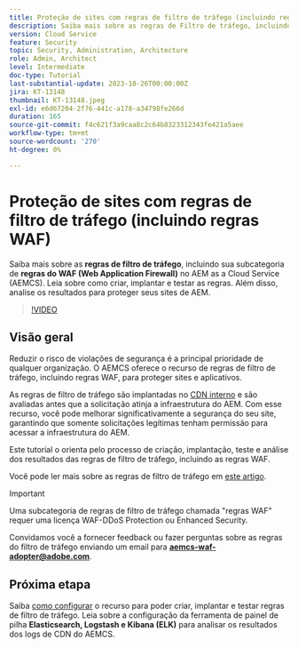 ```yaml
---
title: Proteção de sites com regras de filtro de tráfego (incluindo regras WAF)
description: Saiba mais sobre as regras de Filtro de tráfego, incluindo a subcategoria de regras do Firewall de aplicações Web (WAF). Como criar, implantar e testar as regras. Além disso, analise os resultados para proteger seus sites de AEM.
version: Cloud Service
feature: Security
topic: Security, Administration, Architecture
role: Admin, Architect
level: Intermediate
doc-type: Tutorial
last-substantial-update: 2023-10-26T00:00:00Z
jira: KT-13148
thumbnail: KT-13148.jpeg
exl-id: e6d67204-2f76-441c-a178-a34798fe266d
duration: 165
source-git-commit: f4c621f3a9caa8c2c64b8323312343fe421a5aee
workflow-type: tm+mt
source-wordcount: '270'
ht-degree: 0%

---
```


# Proteção de sites com regras de filtro de tráfego (incluindo regras WAF)

Saiba mais sobre as **regras de filtro de tráfego**, incluindo sua subcategoria de **regras do WAF (Web Application Firewall)** no AEM as a Cloud Service (AEMCS). Leia sobre como criar, implantar e testar as regras. Além disso, analise os resultados para proteger seus sites de AEM.

>[!VIDEO](https://video.tv.adobe.com/v/3425401?quality=12&learn=on)

## Visão geral

Reduzir o risco de violações de segurança é a principal prioridade de qualquer organização. O AEMCS oferece o recurso de regras de filtro de tráfego, incluindo regras WAF, para proteger sites e aplicativos.

As regras de filtro de tráfego são implantadas no [CDN interno](https://experienceleague.adobe.com/docs/experience-manager-cloud-service/content/implementing/content-delivery/cdn.html) e são avaliadas antes que a solicitação atinja a infraestrutura do AEM. Com esse recurso, você pode melhorar significativamente a segurança do seu site, garantindo que somente solicitações legítimas tenham permissão para acessar a infraestrutura do AEM.

Este tutorial o orienta pelo processo de criação, implantação, teste e análise dos resultados das regras de filtro de tráfego, incluindo as regras WAF.

Você pode ler mais sobre as regras de filtro de tráfego em [este artigo](https://experienceleague.adobe.com/docs/experience-manager-cloud-service/content/security/traffic-filter-rules-including-waf.html?lang=en).

>[!IMPORTANT]
>
> Uma subcategoria de regras de filtro de tráfego chamada &quot;regras WAF&quot; requer uma licença WAF-DDoS Protection ou Enhanced Security.

Convidamos você a fornecer feedback ou fazer perguntas sobre as regras do filtro de tráfego enviando um email para **aemcs-waf-adopter@adobe.com**.

## Próxima etapa

Saiba [como configurar](./how-to-setup.md) o recurso para poder criar, implantar e testar regras de filtro de tráfego. Leia sobre a configuração da ferramenta de painel de pilha **Elasticsearch, Logstash e Kibana (ELK)** para analisar os resultados dos logs de CDN do AEMCS.


